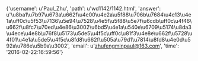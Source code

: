 {'username': u'Paul_Zhu', 'path': u'wd1142/1142.html', 'answer': u'\u8ba1\u7b97\u673a\u662f\u4e00\u4e2a\u5f88\u706b\u7684\u4e13\u4e1a\uff0c\u5f53\u7136\u5e94\u7528\u4e5f\u5f88\u5e7f\u6cdb\uff0c\u4f46\u662f\u8fc7\u70ed\u4e86\u3002\u6bd5\u4e1a\u540e\u6709\u5174\u8da3\u4ece\u4e8b\u76f8\u5173\u5de5\u4f5c\uff0c\u81f3\u4e8e\u662f\u5728\u4f01\u4e1a\u5de5\u4f5c\u8fd8\u662f\u505a\u79d1\u7814\u8fd8\u4e0d\u592a\u786e\u5b9a\u3002', 'email': u'zhufengminpaul@163.com', 'time': '2016-02-22:16:59:56'}